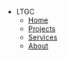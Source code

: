 * <span class="text-icon type-icon">LTGC</span>
  * [Home](/)
  * [Projects](/project/)
  * [Services](/service/)
  * [About](/about.htm)